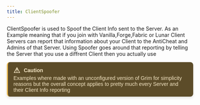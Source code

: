 ```yaml
---
title: ClientSpoofer
---
```

ClientSpoofer is used to Spoof the Client Info sent to the Server. As an Example meaning that if you join with Vanilla,Forge,Fabric or Lunar Client Servers can report that information about your Client to the AntiCheat and Admins of that Server. Using Spoofer goes around that reporting by telling the Server that you use a diffrent Client then you actually use

<div style="border-left: 3px solid #EEBD53; background-color: #5C4C29; padding: 10px 15px; color: #F4E6C5; font-family: Arial, sans-serif; font-size: 14px; max-width: 600px; border-radius: 8px; box-shadow: 0px 4px 6px rgba(0, 0, 0, 0.1);">
  <div style="display: flex; align-items: center; font-weight: bold; margin-bottom: 1px;">
    <span style="font-size: 20px; margin-right: 10px;">&#9888;</span>
    <span>Caution</span>
  </div>
  <div>
    Examples where made with an unconfigured version of Grim for simplicity reasons but the overall concept applies to pretty much every Server and their Client Info reporting
</div>